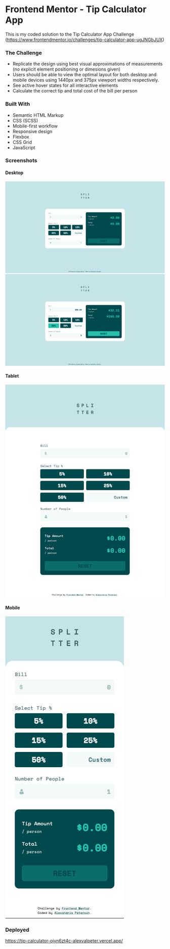 # Frontend Mentor - Tip Calculator App

This is my coded solution to the Tip Calculator App Challenge (https://www.frontendmentor.io/challenges/tip-calculator-app-ugJNGbJUX)


### The Challenge
 - Replicate the design using best visual approximations of measurements (no explicit element positioning or dimesions given) 
- Users should be able to view the optimal layout for both desktop and mobile devices using 1440px and 375px viewport widths respectively.
- See active hover states for all interactive elements
- Calculate the correct tip and total cost of the bill per person


### Built With
- Semantic HTML Markup
- CSS (SCSS)
- Mobile-first workflow
- Responsive design
- Flexbox
- CSS Grid
- JavaScript


### Screenshots

#### Desktop
![Desktop](./Screenshots/desktop.png)
![Desktop Active](./Screenshots/desktop-active.png)

#### Tablet
![Desktop Alt](./Screenshots/tablet.png)

#### Mobile
![Mobile](./Screenshots/mobile.png)


### Deployed

https://tip-calculator-ojyn6zt4c-alexvalpeter.vercel.app/
